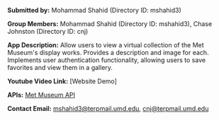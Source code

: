 **Submitted by:** Mohammad Shahid (Directory ID: mshahid3)

**Group Members:** Mohammad Shahid (Directory ID: mshahid3), Chase Johnston (Directory ID: cnj)

**App Description:** Allow users to view a virtual collection of the Met Museum's display works. Provides a description and image for each. Implements user authentication functionality, allowing users to save favorites and view them in a gallery.

**Youtube Video Link:** [Website Demo]

**APIs:** [Met Museum API](https://metmuseum.github.io)

**Contact Email:** mshahid3@terpmail.umd.edu, cnj@terpmail.umd.edu
